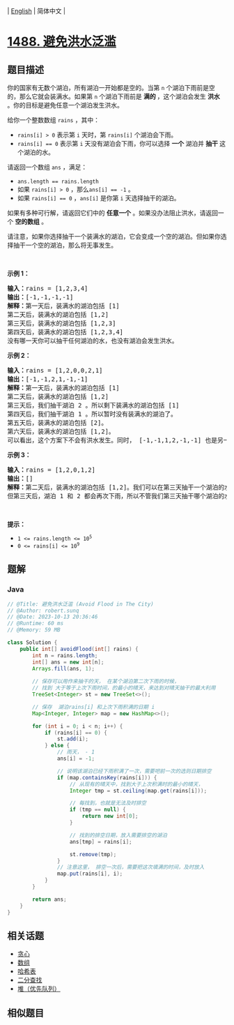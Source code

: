 
| [English](README_EN.md) | 简体中文 |

# [1488. 避免洪水泛滥](https://leetcode.cn//problems/avoid-flood-in-the-city/)

## 题目描述

<p>你的国家有无数个湖泊，所有湖泊一开始都是空的。当第 <code>n</code>&nbsp;个湖泊下雨前是空的，那么它就会装满水。如果第 <code>n</code>&nbsp;个湖泊下雨前是 <strong>满的&nbsp;</strong>，这个湖泊会发生 <strong>洪水</strong> 。你的目标是避免任意一个湖泊发生洪水。</p>

<p>给你一个整数数组&nbsp;<code>rains</code>&nbsp;，其中：</p>

<ul>
	<li><code>rains[i] &gt; 0</code>&nbsp;表示第 <code>i</code>&nbsp;天时，第 <code>rains[i]</code>&nbsp;个湖泊会下雨。</li>
	<li><code>rains[i] == 0</code>&nbsp;表示第 <code>i</code>&nbsp;天没有湖泊会下雨，你可以选择 <strong>一个</strong>&nbsp;湖泊并 <strong>抽干</strong>&nbsp;这个湖泊的水。</li>
</ul>

<p>请返回一个数组<em>&nbsp;</em><code>ans</code>&nbsp;，满足：</p>

<ul>
	<li><code>ans.length == rains.length</code></li>
	<li>如果&nbsp;<code>rains[i] &gt; 0</code> ，那么<code>ans[i] == -1</code>&nbsp;。</li>
	<li>如果&nbsp;<code>rains[i] == 0</code>&nbsp;，<code>ans[i]</code>&nbsp;是你第&nbsp;<code>i</code>&nbsp;天选择抽干的湖泊。</li>
</ul>

<p>如果有多种可行解，请返回它们中的 <strong>任意一个</strong>&nbsp;。如果没办法阻止洪水，请返回一个 <strong>空的数组</strong>&nbsp;。</p>

<p>请注意，如果你选择抽干一个装满水的湖泊，它会变成一个空的湖泊。但如果你选择抽干一个空的湖泊，那么将无事发生。</p>

<p>&nbsp;</p>

<p><strong>示例 1：</strong></p>

<pre>
<strong>输入：</strong>rains = [1,2,3,4]
<strong>输出：</strong>[-1,-1,-1,-1]
<strong>解释：</strong>第一天后，装满水的湖泊包括 [1]
第二天后，装满水的湖泊包括 [1,2]
第三天后，装满水的湖泊包括 [1,2,3]
第四天后，装满水的湖泊包括 [1,2,3,4]
没有哪一天你可以抽干任何湖泊的水，也没有湖泊会发生洪水。
</pre>

<p><strong>示例 2：</strong></p>

<pre>
<strong>输入：</strong>rains = [1,2,0,0,2,1]
<strong>输出：</strong>[-1,-1,2,1,-1,-1]
<strong>解释：</strong>第一天后，装满水的湖泊包括 [1]
第二天后，装满水的湖泊包括 [1,2]
第三天后，我们抽干湖泊 2 。所以剩下装满水的湖泊包括 [1]
第四天后，我们抽干湖泊 1 。所以暂时没有装满水的湖泊了。
第五天后，装满水的湖泊包括 [2]。
第六天后，装满水的湖泊包括 [1,2]。
可以看出，这个方案下不会有洪水发生。同时， [-1,-1,1,2,-1,-1] 也是另一个可行的没有洪水的方案。
</pre>

<p><strong>示例 3：</strong></p>

<pre>
<strong>输入：</strong>rains = [1,2,0,1,2]
<strong>输出：</strong>[]
<strong>解释：</strong>第二天后，装满水的湖泊包括 [1,2]。我们可以在第三天抽干一个湖泊的水。
但第三天后，湖泊 1 和 2 都会再次下雨，所以不管我们第三天抽干哪个湖泊的水，另一个湖泊都会发生洪水。
</pre>

<p>&nbsp;</p>

<p><strong>提示：</strong></p>

<ul>
	<li><code>1 &lt;= rains.length &lt;= 10<sup>5</sup></code></li>
	<li><code>0 &lt;= rains[i] &lt;= 10<sup>9</sup></code></li>
</ul>


## 题解


### Java

```Java
// @Title: 避免洪水泛滥 (Avoid Flood in The City)
// @Author: robert.sunq
// @Date: 2023-10-13 20:36:46
// @Runtime: 60 ms
// @Memory: 59 MB

class Solution {
    public int[] avoidFlood(int[] rains) {
        int n = rains.length;
        int[] ans = new int[n];
        Arrays.fill(ans, 1);
        
        // 保存可以用作来抽干的天， 在某个湖泊第二次下雨的时候，
        // 找到 大于等于上次下雨时间，的最小的晴天，来达到对晴天抽干的最大利用
        TreeSet<Integer> st = new TreeSet<>();

        // 保存  湖泊rains[i] 和上次下雨积满的日期 i
        Map<Integer, Integer> map = new HashMap<>();

        for (int i = 0; i < n; i++) {
            if (rains[i] == 0) {
                st.add(i);
            } else {
                // 雨天， - 1
                ans[i] = -1;

                // 说明该湖泊已经下雨积满了一次，需要吧前一次的选则日期排空
                if (map.containsKey(rains[i])) {
                    // 从现有的晴天中，找到大于上次积满时的最小的晴天，
                    Integer tmp = st.ceiling(map.get(rains[i]));

                    // 每找到，也就是无法及时排空
                    if (tmp == null) {
                        return new int[0];
                    }

                    // 找到的排空日期，放入需要排空的湖泊
                    ans[tmp] = rains[i];

                    st.remove(tmp);
                }
                // 注意这里， 排空一次后，需要把这次填满的时间，及时放入
                map.put(rains[i], i);
            }
        }

        return ans;
    }
}
```



## 相关话题

- [贪心](https://leetcode.cn//tag/greedy)
- [数组](https://leetcode.cn//tag/array)
- [哈希表](https://leetcode.cn//tag/hash-table)
- [二分查找](https://leetcode.cn//tag/binary-search)
- [堆（优先队列）](https://leetcode.cn//tag/heap-priority-queue)

## 相似题目



